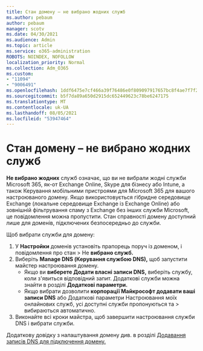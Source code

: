 ```yaml
---
title: Стан домену – не вибрано жодних служб
ms.author: pebaum
author: pebaum
manager: scotv
ms.date: 04/30/2021
ms.audience: Admin
ms.topic: article
ms.service: o365-administration
ROBOTS: NOINDEX, NOFOLLOW
localization_priority: Normal
ms.collection: Adm_O365
ms.custom:
- "11094"
- "9006491"
ms.openlocfilehash: 1ddf6475e7cf466a39f76486e0f809097917657bc8f4ae7f7f2b516657308f39
ms.sourcegitcommit: b5f7da89a650d2915dc652449623c78be6247175
ms.translationtype: MT
ms.contentlocale: uk-UA
ms.lasthandoff: 08/05/2021
ms.locfileid: "53947464"
---
```

# <a name="domain-status---no-services-selected"></a>Стан домену – не вибрано жодних служб

**Не вибрано жодних** служб означає, що ви не вибрали жодні служби Microsoft 365, як-от Exchange Online, Skype для бізнесу або Intune, а також Керування мобільними пристроями для Microsoft 365 для вашого настроюваного домену. Якщо використовується гібридне середовище Exchange (локальне середовище Exchange із Exchange Online) або зовнішній фільтрування спаму з Exchange без інших служби Microsoft, це повідомлення можна пропустити. Стан справності домену доступний лише для доменів, підключених безпосередньо до служби.

Щоб вибрати служби для домену:

1. У **Настройки** доменів установіть прапорець поруч із доменом, і повідомлення про стан  >  [](https://admin.microsoft.com/Adminportal/Home)Не **вибрано служб.**
1. Виберіть **Manage DNS (Керування службою DNS),** щоб запустити майстер настроювання домену.
    - Якщо ви **виберете Додати власні записи DNS,** виберіть службу, коли з'явиться відповідний запит. Додаткові служби можна знайти в розділі **Додаткові параметри.**
    - Якщо вибрати дозволити **корпорації Майкрософт додавати ваші записи DNS** або Додаткові параметри Настроювання моїх онлайнових служб, усі доступні служби пропонуються та   >   вибираються автоматично.
1. Виконайте всі кроки майстра, щоб завершити настроювання служби DNS і вибрати служби.
 
Додаткову довідку з налаштування домену див. в розділі [Додавання записів DNS для підключення домену.](/microsoft-365/admin/get-help-with-domains/create-dns-records-at-any-dns-hosting-provider)

